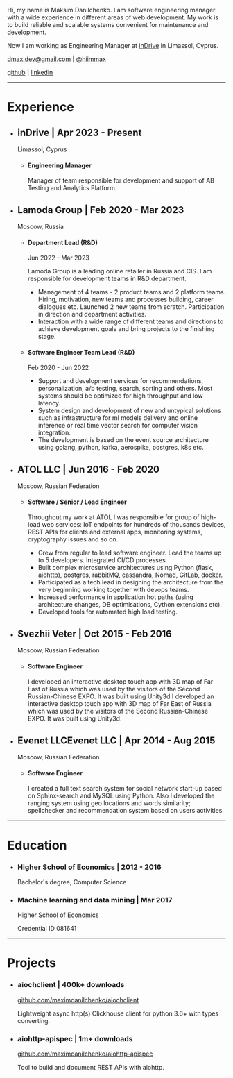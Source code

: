Hi, my name is Maksim Danilchenko. I am software engineering manager with a wide experience in different areas of web development. My work is to build reliable and scalable systems convenient for maintenance and development.

Now I am working as Engineering Manager at [inDrive](https://indrive.com/en/home/) in Limassol, Cyprus.

[dmax.dev@gmail.com](mailto:dmax.dev@gmail.com) | [@hiimmax](https://t.me/hiimmax)

[github](https://github.com/maximdanilchenko)
 | [linkedin](linkedin.com/in/maximdanilchenko)

-----

# Experience

- ## inDrive | Apr 2023 - Present
    Limassol, Cyprus
    - #### Engineering Manager

        Manager of team responsible for development and support of AB Testing and Analytics Platform.

- ## Lamoda Group | Feb 2020 - Mar 2023
    Moscow, Russia
    - #### Department Lead (R&D)
        Jun 2022 - Mar 2023

        Lamoda Group is a leading online retailer in Russia and CIS. I am responsible for development teams in R&D department.
        - Management of 4 teams - 2 product teams and 2 platform teams. Hiring, motivation, new teams and processes building, career dialogues etc. Launched 2 new teams from scratch. Participation in direction and department activities.
        - Interaction with a wide range of different teams and directions to achieve development goals and bring projects to the finishing stage.
    - #### Software Engineer Team Lead (R&D)
        Feb 2020 - Jun 2022

        - Support and development services for recommendations, personalization, a/b testing, search, sorting and others. Most systems should be optimized for high throughput and low latency.
        - System design and development of new and untypical solutions such as infrastructure for ml models delivery and online inference or real time vector search for computer vision integration.
        - The development is based on the event source architecture using golang, python, kafka, aerospike, postgres, k8s etc.


- ## ATOL LLC | Jun 2016 - Feb 2020
    Moscow, Russian Federation
    - #### Software / Senior / Lead Engineer

        Throughout my work at ATOL I was responsible for group of high-load web services: IoT endpoints for hundreds of thousands devices, REST APIs for clients and external apps, monitoring systems, cryptography issues and so on.

        - Grew from regular to lead software engineer. Lead the teams up to 5 developers. Integrated CI/CD processes.
        - Built complex microservice architectures using Python (flask, aiohttp), postgres, rabbitMQ, cassandra, Nomad, GitLab, docker.
        - Participated as a tech lead in designing the architecture from the very beginning working together with devops teams. 
        - Increased performance in application hot paths (using architecture changes, DB optimisations, Cython extensions etc). 
        - Developed tools for automated high load testing.

- ## Svezhii Veter | Oct 2015 - Feb 2016
    Moscow, Russian Federation
    - #### Software Engineer
        I developed an interactive desktop touch app with 3D map of Far East of Russia which was used by the visitors of the Second Russian-Chinese EXPO. It was built using Unity3d.I developed an interactive desktop touch app with 3D map of Far East of Russia which was used by the visitors of the Second Russian-Chinese EXPO. It was built using Unity3d.

- ## Evenet LLCEvenet LLC | Apr 2014 - Aug 2015
    Moscow, Russian Federation
    - #### Software Engineer
        I created a full text search system for social network start-up based on Sphinx-search and MySQL using Python. Also I developed the ranging system using geo locations and words similarity; spellchecker and recommendation system based on users activities.

-----

# Education

- ### Higher School of Economics | 2012 - 2016
    Bachelor's degree, Computer Science

- ### Machine learning and data mining | Mar 2017
    Higher School of Economics

    Credential ID 081641

-----

# Projects

- ### aiochclient | 400k+ downloads
    [github.com/maximdanilchenko/aiochclient](https://github.com/maximdanilchenko/aiochclient)

    Lightweight async http(s) Clickhouse client for python 3.6+ with types converting.

- ### aiohttp-apispec | 1m+ downloads
    [github.com/maximdanilchenko/aiohttp-apispec](https://github.com/maximdanilchenko/aiohttp-apispec)

    Tool to build and document REST APIs with aiohttp.

